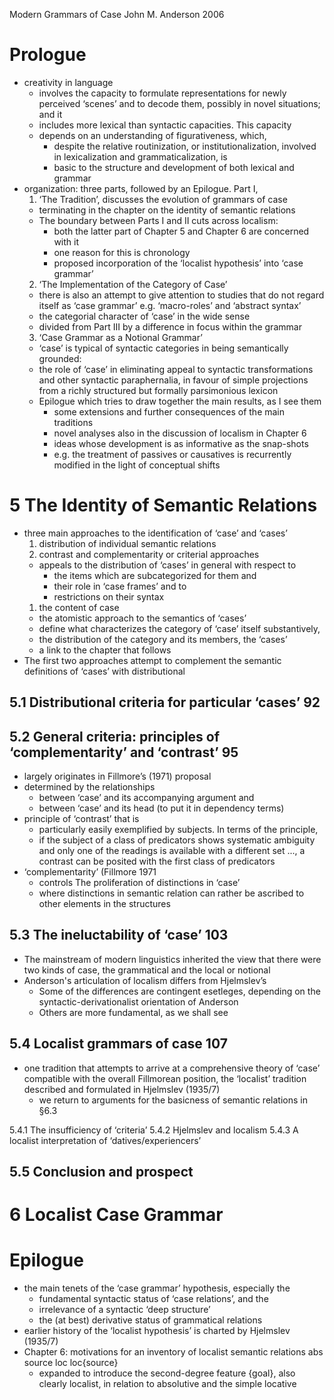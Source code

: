 Modern Grammars of Case
John M. Anderson
2006

# Prologue

* creativity in language
  * involves the capacity to formulate representations for newly perceived
    ‘scenes’ and to decode them, possibly in novel situations; and it
  * includes more lexical than syntactic capacities. This capacity
  * depends on an understanding of figurativeness, which,
    * despite the relative routinization, or institutionalization, involved in
      lexicalization and grammaticalization, is
    * basic to the structure and development of both lexical and grammar
* organization: three parts, followed by an Epilogue. Part I,
  1. ‘The Tradition’, discusses the evolution of grammars of case
    * terminating in the chapter on the identity of semantic relations
    * The boundary between Parts I and II cuts across localism:
      * both the latter part of Chapter 5 and Chapter 6 are concerned with it
      * one reason for this is chronology
      * proposed incorporation of the ‘localist hypothesis’ into ‘case grammar’
  2. ‘The Implementation of the Category of Case’
    * there is also an attempt to give attention to studies that do not
      regard itself as ‘case grammar’ e.g. ‘macro-roles’ and ‘abstract syntax’
    * the categorial character of ‘case’ in the wide sense
    * divided from Part III by a difference in focus within the grammar
  3. ‘Case Grammar as a Notional Grammar’
    * ‘case’ is typical of syntactic categories in being semantically grounded:
    * the role of ‘case’ in eliminating appeal to syntactic transformations
      and other syntactic paraphernalia, in favour of simple projections from a
      richly structured but formally parsimonious lexicon
  * Epilogue which tries to draw together the main results, as I see them
    * some extensions and further consequences of the main traditions
    * novel analyses also in the discussion of localism in Chapter 6
    * ideas whose development is as informative as the snap-shots
    * e.g. the treatment of passives or causatives is recurrently modified in
      the light of conceptual shifts

# 5 The Identity of Semantic Relations

* three main approaches to the identification of ‘case’ and ‘cases’
  1. distribution of individual semantic relations
  1. contrast and complementarity or criterial approaches
    * appeals to the distribution of ‘cases’ in general with respect to
      * the items which are subcategorized for them and
      * their role in ‘case frames’ and to
      * restrictions on their syntax
  1. the content of case
    * the atomistic approach to the semantics of ‘cases’
    * define what characterizes the category of ‘case’ itself substantively,
    * the distribution of the category and its members, the ‘cases’
    * a link to the chapter that follows
* The first two approaches attempt to
  complement the semantic definitions of ‘cases’ with distributional

## 5.1 Distributional criteria for particular ‘cases’ 92

## 5.2 General criteria: principles of ‘complementarity’ and ‘contrast’ 95

* largely originates in Fillmore’s (1971) proposal
* determined by the relationships
  * between ‘case’ and its accompanying argument and
  * between ‘case’ and its head (to put it in dependency terms)
* principle of ‘contrast’ that is
  * particularly easily exemplified by subjects.  In terms of the principle,
  * if the subject of a class of predicators shows systematic ambiguity
    and only one of the readings is available with a different set ...,
    a contrast  can be posited  with the first class of predicators
* ‘complementarity’ (Fillmore 1971
  * controls The proliferation of distinctions in ‘case’
  * where distinctions in semantic relation
    can rather be ascribed to other elements in the structures

## 5.3 The ineluctability of ‘case’ 103

* The mainstream of modern linguistics inherited the view that there were two
  kinds of case, the grammatical and the local or notional
* Anderson's articulation of localism differs from Hjelmslev’s
  * Some of the differences are contingent esetleges,
    depending on the syntactic-derivationalist orientation of Anderson
  * Others are more fundamental, as we shall see

## 5.4 Localist grammars of case 107

* one tradition that attempts to arrive at a comprehensive theory of ‘case’
  compatible with the overall Fillmorean position, the ‘localist’ tradition
  described and formulated in Hjelmslev (1935/7)
  * we return to arguments for the basicness of semantic relations in §6.3

5.4.1 The insufficiency of ‘criteria’
5.4.2 Hjelmslev and localism
5.4.3 A localist interpretation of ‘datives/experiencers’

## 5.5 Conclusion and prospect

# 6 Localist Case Grammar

# Epilogue

* the main tenets of the ‘case grammar’ hypothesis, especially the
  * fundamental syntactic status of ‘case relations’, and the
  * irrelevance of a syntactic ‘deep structure’
  * the (at best) derivative status of grammatical relations
* earlier history of the ‘localist hypothesis’ is charted by Hjelmslev
  (1935/7)
* Chapter 6: motivations for an inventory of localist semantic relations
  abs source loc loc{source}
  * expanded to introduce the second-degree feature {goal},
    also clearly localist, in relation to absolutive and the simple locative
